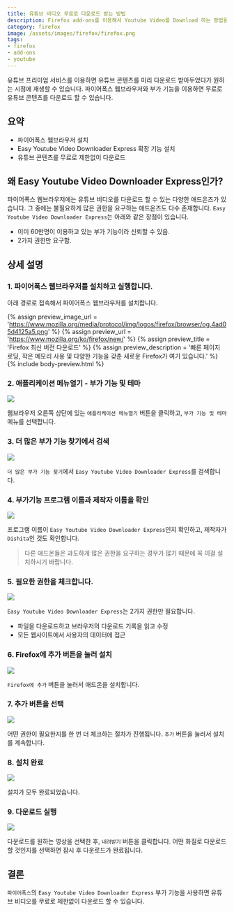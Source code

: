 ```yaml
---
title: 유튜브 비디오 무료로 다운로드 받는 방법
description: Firefox add-ons를 이용해서 Youtube Video를 Download 하는 방법을 설명
category: firefox
image: /assets/images/firefox/firefox.png
tags:
- firefox
- add-ons
- youtube
---
```


유튜브 프리미엄 서비스를 이용하면 유튜브 콘텐츠를 미리 다운로드 받아두었다가 원하는 시점에 재생할 수 있습니다. 
파이어폭스 웹브라우저와 부가 기능을 이용하면 무료로 유튜브 콘텐츠를 다운로드 할 수 있습니다. 


요약
---

- 파이어폭스 웹브라우저 설치
- Easy Youtube Video Downloader Express 확장 기능 설치
- 유튜브 콘텐츠를 무료로 제한없이 다운로드


왜 Easy Youtube Video Downloader Express인가?
---

파이어폭스 웹브라우저에는 유튜브 비디오를 다운로드 할 수 있는 다양한 애드온즈가 있습니다. 
그 중에는 불필요하게 많은 권한을 요구하는 애드온즈도 다수 존재합니다. 
`Easy Youtube Video Downloader Express`는 아래와 같은 장점이 있습니다.

- 이미 60만명이 이용하고 있는 부가 기능이라 신뢰할 수 있음.
- 2가지 권한만 요구함.


상세 설명
---

### 1. 파이어폭스 웹브라우저를 설치하고 실행합니다.

아래 경로로 접속해서 파이어폭스 웹브라우저를 설치합니다. 

{% assign preview_image_url = 'https://www.mozilla.org/media/protocol/img/logos/firefox/browser/og.4ad05d4125a5.png' %}
{% assign preview_url = 'https://www.mozilla.org/ko/firefox/new/' %}
{% assign preview_title = 'Firefox 최신 버전 다운로드' %}
{% assign preview_description = '빠른 페이지 로딩, 작은 메모리 사용 및 다양한 기능을 갖춘 새로운 Firefox가 여기 있습니다.' %}
{% include body-preview.html %}


### 2. 애플리케이션 메뉴열기 - 부가 기능 및 테마

![](/assets/images/firefox/유튜브-동영상-다운로드-firefox-addons-01.png)

웹브라우저 오른쪽 상단에 있는 `애플리케이션 메뉴열기` 버튼을 클릭하고, 
`부가 기능 및 테마` 메뉴를 선택합니다. 


### 3. 더 많은 부가 기능 찾기에서 검색

![](/assets/images/firefox/유튜브-동영상-다운로드-firefox-addons-02.png)

`더 많은 부가 기능 찾기`에서 `Easy Youtube Video Downloader Express`를 검색합니다. 


### 4. 부가기능 프로그램 이름과 제작자 이름을 확인

![](/assets/images/firefox/유튜브-동영상-다운로드-firefox-addons-03.png)

프로그램 이름이 `Easy Youtube Video Downloader Express`인지 확인하고, 
제작자가 `Dishita`인 것도 확인합니다. 

> 다른 애드온들은 과도하게 많은 권한을 요구하는 경우가 많기 때문에 꼭 이걸 설치하시기 바랍니다. 


### 5. 필요한 권한을 체크합니다. 

![](/assets/images/firefox/유튜브-동영상-다운로드-firefox-addons-04.png)

`Easy Youtube Video Downloader Express`는 2가지 권한만 필요합니다. 

- 파일을 다운로드하고 브라우저의 다운로드 기록을 읽고 수정
- 모든 웹사이트에서 사용자의 데이터에 접근


### 6. Firefox에 추가 버튼을 눌러 설치

![](/assets/images/firefox/유튜브-동영상-다운로드-firefox-addons-05.png)

`Firefox에 추가` 버튼을 눌러서 애드온을 설치합니다. 


### 7. 추가 버튼을 선택

![](/assets/images/firefox/유튜브-동영상-다운로드-firefox-addons-06.png)

어떤 권한이 필요한지를 한 번 더 체크하는 절차가 진행됩니다. 
`추가` 버튼을 눌러서 설치를 계속합니다. 


### 8. 설치 완료

![](/assets/images/firefox/유튜브-동영상-다운로드-firefox-addons-07.png)

설치가 모두 완료되었습니다. 


### 9. 다운로드 실행

![](/assets/images/firefox/유튜브-동영상-다운로드-firefox-addons-08.png)

다운로드를 원하는 영상을 선택한 후, `내려받기` 버튼을 클릭합니다. 
어떤 화질로 다운로드 할 것인지를 선택하면 잠시 후 다운로드가 완료됩니다. 


결론
---

`파이어폭스`의 `Easy Youtube Video Downloader Express` 부가 기능을 사용하면 
유튜브 비디오를 무료로 제한없이 다운로드 할 수 있습니다. 